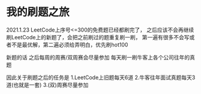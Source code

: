 # 我的刷题之旅
2021.1.23   LeetCode上序号<=300的免费题已经都刷完了，
之后应该不会再继续刷LeetCode上的新题了，会把之前刷过的题重复刷一刷，
第一遍有很多不会写或者不是最优解，第二遍必须给弄明白，优先刷hot100

新题的话
之后每周的周赛/双周赛会尽量参加
每天刷一刷牛客上各个公司往年的真题

因此关于刷题之后的任务是
    1.LeetCode上旧题每天6道
    2.牛客往年面试真题每天3道(也就是一套)
    3.(双)周赛尽量参加